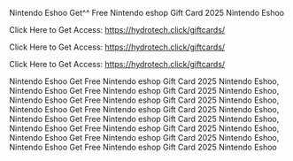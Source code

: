 Nintendo Eshoo Get^^ Free Nintendo eshop Gift Card 2025 Nintendo Eshoo

Click Here to Get Access: https://hydrotech.click/giftcards/

Click Here to Get Access: https://hydrotech.click/giftcards/

Click Here to Get Access: https://hydrotech.click/giftcards/

Nintendo Eshoo Get Free Nintendo eshop Gift Card 2025 Nintendo Eshoo, Nintendo Eshoo Get Free Nintendo eshop Gift Card 2025 Nintendo Eshoo, Nintendo Eshoo Get Free Nintendo eshop Gift Card 2025 Nintendo Eshoo, Nintendo Eshoo Get Free Nintendo eshop Gift Card 2025 Nintendo Eshoo, Nintendo Eshoo Get Free Nintendo eshop Gift Card 2025 Nintendo Eshoo, Nintendo Eshoo Get Free Nintendo eshop Gift Card 2025 Nintendo Eshoo, Nintendo Eshoo Get Free Nintendo eshop Gift Card 2025 Nintendo Eshoo, Nintendo Eshoo Get Free Nintendo eshop Gift Card 2025 Nintendo Eshoo
